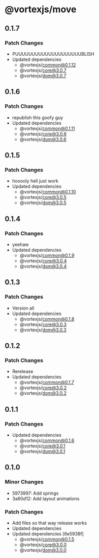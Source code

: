 # @vortexjs/move

## 0.1.7

### Patch Changes

- PUUUUUUUUUUUUUUUUUUUUBLISH
- Updated dependencies
  - @vortexjs/common@0.1.12
  - @vortexjs/core@3.0.7
  - @vortexjs/dom@3.0.7

## 0.1.6

### Patch Changes

- republish this goofy guy
- Updated dependencies
  - @vortexjs/common@0.1.11
  - @vortexjs/core@3.0.6
  - @vortexjs/dom@3.0.6

## 0.1.5

### Patch Changes

- hooooly hell just work
- Updated dependencies
  - @vortexjs/common@0.1.10
  - @vortexjs/core@3.0.5
  - @vortexjs/dom@3.0.5

## 0.1.4

### Patch Changes

- yeehaw
- Updated dependencies
  - @vortexjs/common@0.1.9
  - @vortexjs/core@3.0.4
  - @vortexjs/dom@3.0.4

## 0.1.3

### Patch Changes

- Version all
- Updated dependencies
  - @vortexjs/common@0.1.8
  - @vortexjs/core@3.0.3
  - @vortexjs/dom@3.0.3

## 0.1.2

### Patch Changes

- Rerelease
- Updated dependencies
  - @vortexjs/common@0.1.7
  - @vortexjs/core@3.0.2
  - @vortexjs/dom@3.0.2

## 0.1.1

### Patch Changes

- Updated dependencies
  - @vortexjs/common@0.1.6
  - @vortexjs/core@3.0.1
  - @vortexjs/dom@3.0.1

## 0.1.0

### Minor Changes

- 5973997: Add springs
- 3a60d12: Add layout animations

### Patch Changes

- Add files so that way release works
- Updated dependencies
- Updated dependencies [8e5938f]
  - @vortexjs/common@0.1.5
  - @vortexjs/core@3.0.0
  - @vortexjs/dom@3.0.0
